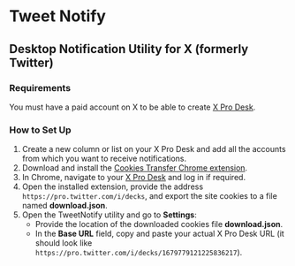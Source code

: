 # Tweet Notify

## Desktop Notification Utility for X (formerly Twitter)

### Requirements
You must have a paid account on X to be able to create [X Pro Desk](https://pro.twitter.com/i/decks).

### How to Set Up
1. Create a new column or list on your X Pro Desk and add all the accounts from which you want to receive notifications.
2. Download and install the [Cookies Transfer Chrome extension](https://chromewebstore.google.com/detail/cookies-transfer/gglghmchcghfjeclmdjdhpigdcemleej?hl=en-US).
3. In Chrome, navigate to your [X Pro Desk](https://pro.twitter.com/i/decks) and log in if required.
4. Open the installed extension, provide the address `https://pro.twitter.com/i/decks`, and export the site cookies to a file named **download.json**.
5. Open the TweetNotify utility and go to **Settings**:
   - Provide the location of the downloaded cookies file **download.json**.
   - In the **Base URL** field, copy and paste your actual X Pro Desk URL (it should look like `https://pro.twitter.com/i/decks/1679779121225836217`).
